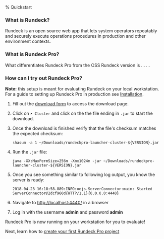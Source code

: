 % Quickstart

### What is Rundeck?

Rundeck is an open source web app that lets system operators repeatably and securely execute operations procedures in production and other environment contexts.

### What is Rundeck Pro?

What differentiates Rundeck Pro from the OSS Rundeck version is . . . .

### How can I try out Rundeck Pro?

**Note:** this setup is meant for evaluating Rundeck on your local workstation. For a guide to setting up Rundeck Pro in production see [Installation](../administration/install/index.html).

1. Fill out the [download form](https://www.rundeck.com/download-now) to access the download page.
1. Click on `➤ Cluster` and click on the the file ending in `.jar` to start the download.
1. Once the download is finished verify that the file's checksum matches the expected checksum:

    ```
    shasum -a 1 ~/Downloads/rundeckpro-launcher-cluster-${VERSION}.jar
    ```
1. Run the `.jar` file:

    ```
    java -XX:MaxPermSize=256m -Xmx1024m -jar ~/Downloads/rundeckpro-launcher-cluster-${VERSION}.jar
    ```
1. Once you see something similar to following log output, you know the server is ready:

    ```
    2018-04-23 16:18:58.889:INFO:oejs.ServerConnector:main: Started ServerConnector@2dcf960d{HTTP/1.1}{0.0.0.0:4440}
    ```
1. Navigate to [http://localhost:4440/](http://localhost:4440/user/login) in a browser
1. Log in with the username **admin** and password **admin**

Rundeck Pro is now running on your workstation for you to evaluate!

Next, learn how to [create your first Rundeck Pro project](http://rundeck.org/docs/manual/getting-started.html#project-setup)
